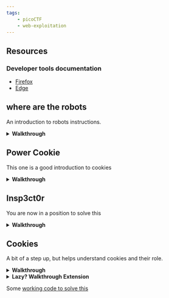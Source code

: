 ```yaml
---
tags:
    - picoCTF
    - web-exploitation
---
```


## Resources

### Developer tools documentation

* [Firefox](https://developer.mozilla.org/en-US/docs/Learn/Common_questions/Tools_and_setup/What_are_browser_developer_tools)
* [Edge](https://learn.microsoft.com/en-us/microsoft-edge/devtools-guide-chromium/overview)

## where are the robots

An introduction to robots instructions.

<details markdown>
<summary><b>Walkthrough</b></summary>

1. Load the [site](https://jupiter.challenges.picoctf.org/problem/36474/)
1. Ok it is a pretty simple site, lets have alook at the source to see if there is any more to it
```
CTRL+SHIFT+i
```
1. Yes - this confirms very simple site - so the challenge will probably be realted to the namesake.
1. We know about `robots.txt` - lets visit it
1. just add `\robots.txt` to the url...
1. Interesting - we have a Disallow what does that [mean](https://developers.google.com/search/docs/crawling-indexing/robots/create-robots-txt)?
```txt
disallow: [At least one or more disallow or allow entries per rule] A directory or page, relative to the root domain, 
that you don't want the user agent to crawl. If the rule refers to a page, it must be the full page name as shown in the browser. 
It must start with a / character and if it refers to a directory, it must end with the / mark.
```
1. Ok - the developer wants to hide that directory, so lets go there 
1. Did you find a [flag?](https://jupiter.challenges.picoctf.org/problem/36474/477ce.html)

</details>

## Power Cookie

This one is a good introduction to cookies

<details markdown>
<summary><b>Walkthrough</b></summary>

1. Start the instance, and opena browser to the link given
1. Open up your dev tools
```
CTRL+SHIFT+i
```
1. Navigate over to the `Application` tab and open up `Storage -> Cookies`
1. Look at the cookies for the site

<img title="Dev tools" alt="Power_Cookie screenshot" src="../../assets/img/Power_Cookie.png">

1. notice the cookei `isAdmin` waht is its value? (`0`)
1. Try changing the value, right click on the value and select `Edit "Value"`
1. When you have changed the value, reload the page by hitting `F5`

</details>

## Insp3ct0r

You are now in a position to solve this 

<details markdown>
<summary><b>Walkthrough</b></summary>

1. Start the instance, and opena browser to the link given
1. Open up your dev tools
```
CTRL+SHIFT+i
```
1. Navigate over to the `Sources` tab and explore

</details>

## Cookies

A bit of a step up, but helps understand cookies and their role.

<details markdown>
<summary><b>Walkthrough</b></summary>

1. First we need to load the [site](http://mercury.picoctf.net:27177/)
1. OPen up developer mode
```
CTRL+SHIFT+i
```
1. Navigate over to the `Application` tab and open up `Storage -> Cookies`

![Cookies](../assets/img/cookies.png)

1. We can see the `Name` and `Value` pairs - note that text content is stored in [base64](../lessons/lesson_03.md)
1. There is only one cookie on this site named `name` - look at the value (`-1`)
1. Enter `snickerdoodle` in the `search` field
1. Observe the cookie value now (`0`)
1. Lets see what happens when we edit the value. In the developer window, right click on the value and select `Edit "Value"`
1. Change it to `1` and reload the page using `f5`
1. The maximum value is 28 - see if you can find the right value...

</details>

<details markdown>
<summary><b>Lazy? Walkthrough Extension</b></summary>

```txt
write python3 to connect to the website "http://mercury.picoctf.net:27177/check" 
and supply a cookie named "name" the values from 0-28 in a loop and print the result
```

</details>

Some [working code to solve this](../../src/pico_cookies.py)


